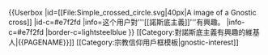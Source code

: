 {{Userbox
  |id=[[File:Simple_crossed_circle.svg|40px|A image of a Gnostic cross]]
  |id-c=#e7f2fd 
  |info=这个用户對'''[[諾斯底主義]]'''有興趣。
  |info-c=#e7f2fd 
  |border-c=lightsteelblue
}}  <includeonly>[[Category:對諾斯底主義有興趣的維基人|{{PAGENAME}}]]</includeonly><noinclude>
[[Category:宗教信仰用戶框模板|gnostic-interest]]
</noinclude>